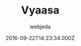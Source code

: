 ---
title: Vyaasa
github: https://github.com/sharu725/vyaasa
demo: https://webjeda.com/vyaasa
author: webjeda
ssg:
  - Jekyll
cms:
  - No Cms
date: 2016-09-22T14:23:34.000Z
github_branch: master
description: Here is the demo
stale: true
---